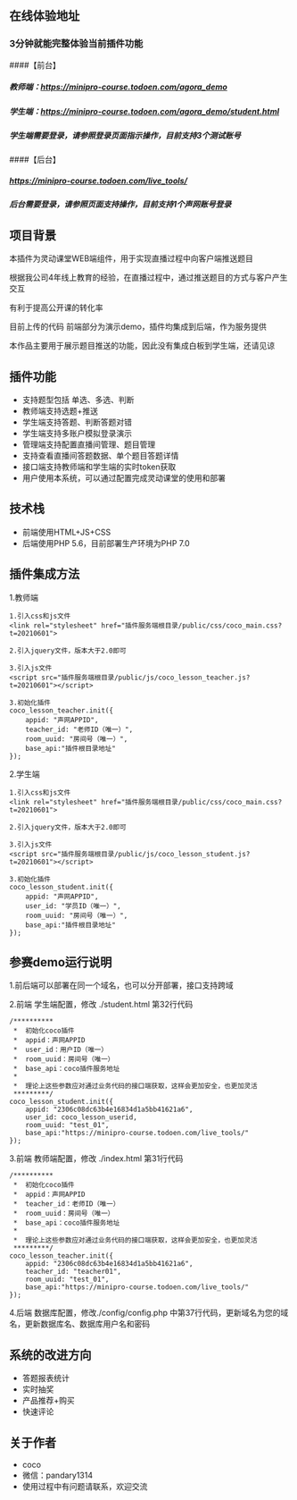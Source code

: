 ## 在线体验地址
### 3分钟就能完整体验当前插件功能
####【前台】
##### 教师端：https://minipro-course.todoen.com/agora_demo
##### 学生端：https://minipro-course.todoen.com/agora_demo/student.html
##### 学生端需要登录，请参照登录页面指示操作，目前支持3个测试账号

####【后台】
##### https://minipro-course.todoen.com/live_tools/
##### 后台需要登录，请参照页面支持操作，目前支持1个声网账号登录

## 项目背景
本插件为灵动课堂WEB端组件，用于实现直播过程中向客户端推送题目

根据我公司4年线上教育的经验，在直播过程中，通过推送题目的方式与客户产生交互

有利于提高公开课的转化率

目前上传的代码 前端部分为演示demo，插件均集成到后端，作为服务提供

本作品主要用于展示题目推送的功能，因此没有集成白板到学生端，还请见谅

## 插件功能
* 支持题型包括 单选、多选、判断
* 教师端支持选题+推送
* 学生端支持答题、判断答题对错
* 学生端支持多账户模拟登录演示
* 管理端支持配置直播间管理、题目管理
* 支持查看直播间答题数据、单个题目答题详情
* 接口端支持教师端和学生端的实时token获取
* 用户使用本系统，可以通过配置完成灵动课堂的使用和部署

## 技术栈
* 前端使用HTML+JS+CSS
* 后端使用PHP 5.6，目前部署生产环境为PHP 7.0

## 插件集成方法
1.教师端
```
1.引入css和js文件
<link rel="stylesheet" href="插件服务端根目录/public/css/coco_main.css?t=20210601">

2.引入jquery文件，版本大于2.0即可

3.引入js文件
<script src="插件服务端根目录/public/js/coco_lesson_teacher.js?t=20210601"></script>

3.初始化插件
coco_lesson_teacher.init({
    appid: "声网APPID",
    teacher_id: "老师ID（唯一）",
    room_uuid: "房间号（唯一）",
    base_api:"插件根目录地址"
});
```

2.学生端
```
1.引入css和js文件
<link rel="stylesheet" href="插件服务端根目录/public/css/coco_main.css?t=20210601">

2.引入jquery文件，版本大于2.0即可

3.引入js文件
<script src="插件服务端根目录/public/js/coco_lesson_student.js?t=20210601"></script>

3.初始化插件
coco_lesson_student.init({
    appid: "声网APPID",
    user_id: "学员ID（唯一）",
    room_uuid: "房间号（唯一）",
    base_api:"插件根目录地址"
});
```

## 参赛demo运行说明
1.前后端可以部署在同一个域名，也可以分开部署，接口支持跨域

2.前端 学生端配置，修改 ./student.html 第32行代码
```
/**********
 *  初始化coco插件
 *  appid：声网APPID
 *  user_id：用户ID（唯一）
 *  room_uuid：房间号（唯一）
 *  base_api：coco插件服务地址
 *
 *  理论上这些参数应对通过业务代码的接口端获取，这样会更加安全，也更加灵活
 *********/
coco_lesson_student.init({
    appid: "2306c08dc63b4e16834d1a5bb41621a6",
    user_id: coco_lesson_userid,
    room_uuid: "test_01",
    base_api:"https://minipro-course.todoen.com/live_tools/"
});
```

3.前端 教师端配置，修改 ./index.html 第31行代码

```
/**********
 *  初始化coco插件
 *  appid：声网APPID
 *  teacher_id：老师ID（唯一）
 *  room_uuid：房间号（唯一）
 *  base_api：coco插件服务地址
 *
 *  理论上这些参数应对通过业务代码的接口端获取，这样会更加安全，也更加灵活
 *********/
coco_lesson_teacher.init({
    appid: "2306c08dc63b4e16834d1a5bb41621a6",
    teacher_id: "teacher01",
    room_uuid: "test_01",
    base_api:"https://minipro-course.todoen.com/live_tools/"
});
```

4.后端 数据库配置，修改./config/config.php 中第37行代码，更新域名为您的域名，更新数据库名、数据库用户名和密码

## 系统的改进方向
* 答题报表统计
* 实时抽奖
* 产品推荐+购买
* 快速评论

## 关于作者
* coco
* 微信：pandary1314
* 使用过程中有问题请联系，欢迎交流